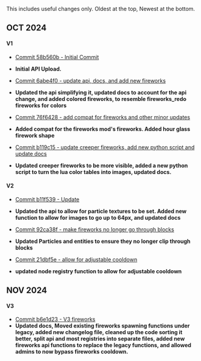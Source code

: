 This includes useful changes only. Oldest at the top, Newest at the bottom.

## OCT 2024
#### V1
* [Commit 58b560b - Initial Commit](https://github.com/DragonWrangler1/fireworks_reimagined/commit/58b560bef3d0b60589850109c388a23145ce6345)
* **Initial API Upload.**

* [Commit 6abe4f0 - update api, docs, and add new fireworks](https://github.com/DragonWrangler1/fireworks_reimagined/commit/6abe4f06f532108fe9a762db66d21d22c940d800)
* **Updated the api simplifying it, updated docs to account for the api change, and added colored fireworks, to resemble fireworks_redo fireworks for colors**

* [Commit 76f6428 - add compat for fireworks and other minor updates](https://github.com/DragonWrangler1/fireworks_reimagined/commit/76f6428464ac341ce46429efb0b3af4896763aa6)
* **Added compat for the fireworks mod's fireworks. Added hour glass firework shape**

* [Commit b119c15 - update creeper fireworks, add new python script and update docs](https://github.com/DragonWrangler1/fireworks_reimagined/commit/b119c15b304b23e57250b8260633597902987ba0)
* **Updated creeper fireworks to be more visible, added a new python script to turn the lua color tables into images, updated docs.**

#### V2
* [Commit b11f539 - Update](https://github.com/DragonWrangler1/fireworks_reimagined/commit/b11f5399b7d4f126bd908c35135ad895f478499b)
* **Updated the api to allow for particle textures to be set. Added new function to allow for images to go up to 64px, and updated docs**

* [Commit 92ca38f - make fireworks no longer go through blocks](https://github.com/DragonWrangler1/fireworks_reimagined/commit/92ca38f061874e620038e5e4555457977a16e692)
* **Updated Particles and entities to ensure they no longer clip through blocks**

* [Commit 21dbf5e - allow for adjustable cooldown](https://github.com/DragonWrangler1/fireworks_reimagined/commit/21dbf5e87bca7bc0a2bbe96a900766a8524956cb)
* **updated node registry function to allow for adjustable cooldown**

## NOV 2024
#### V3

* [Commit b6e1d23 - V3 fireworks](https://github.com/DragonWrangler1/fireworks_reimagined/commit/b6e1d231e67415788bd5fbfff6ff37f69f9f558f)
* **Updated docs, Moved existing fireworks spawning functions under legacy, added new changelog file, cleaned up the code sorting it better, split api and most registries into separate files, added new fireworks api functions to replace the legacy functions, and allowed admins to now bypass fireworks cooldown.**
